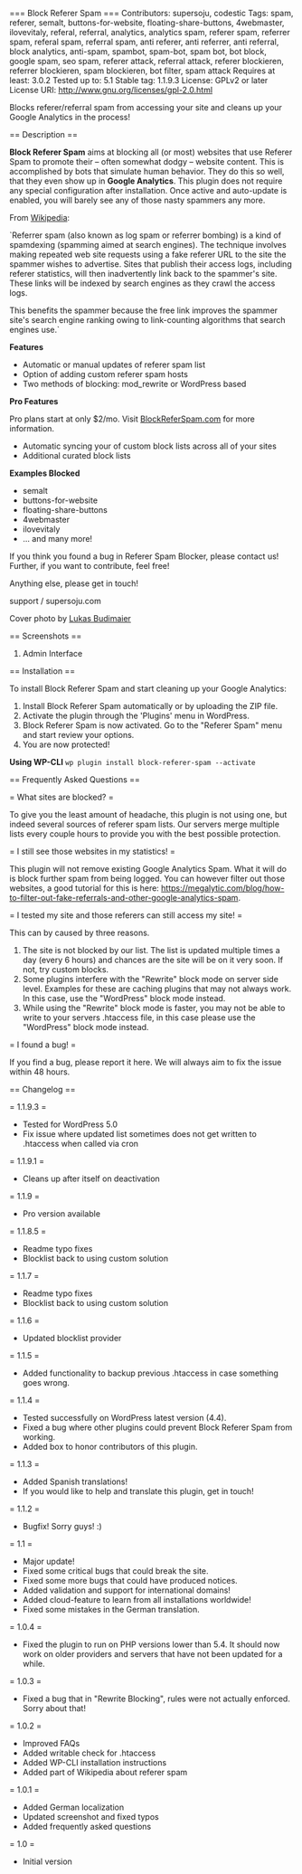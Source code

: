 === Block Referer Spam ===
Contributors: supersoju, codestic
Tags: spam, referer, semalt, buttons-for-website, floating-share-buttons, 4webmaster, ilovevitaly, referal, referral, analytics, analytics spam, referer spam, referrer spam, referal spam, referral spam, anti referer, anti referrer, anti referral, block analytics, anti-spam, spambot, spam-bot, spam bot, bot block, google spam, seo spam, referer attack, referral attack, referer blockieren, referrer blockieren, spam blockieren, bot filter, spam attack
Requires at least: 3.0.2
Tested up to: 5.1
Stable tag: 1.1.9.3
License: GPLv2 or later
License URI: http://www.gnu.org/licenses/gpl-2.0.html

Blocks referer/referral spam from accessing your site and cleans up your Google Analytics in the process!

== Description ==

__Block Referer Spam__ aims at blocking all (or most) websites that use Referer Spam to promote their – often somewhat dodgy – website content. This is accomplished by bots that simulate human behavior. They do this so well, that they even show up in __Google Analytics__. This plugin does not require any special configuration after installation. Once active and auto-update is enabled, you will barely see any of those nasty spammers any more.

From [Wikipedia](https://en.wikipedia.org/wiki/Referer_spam):

`Referrer spam (also known as log spam or referrer
bombing) is a kind of spamdexing (spamming aimed
at search engines). The technique involves making
repeated web site requests using a fake referer URL
to the site the spammer wishes to advertise. Sites that
publish their access logs, including referer statistics,
will then inadvertently link back to the spammer's site.
These links will be indexed by search engines
as they crawl the access logs.

This benefits the spammer because the free link improves
the spammer site's search engine ranking owing
to link-counting algorithms that search engines use.`

__Features__

* Automatic or manual updates of referer spam list
* Option of adding custom referer spam hosts
* Two methods of blocking: mod_rewrite or WordPress based

__Pro Features__

Pro plans start at only $2/mo. Visit [BlockReferSpam.com](https://blockreferspam.com) for more information.

* Automatic syncing your of custom block lists across all of your sites
* Additional curated block lists

__Examples Blocked__

* semalt
* buttons-for-website
* floating-share-buttons
* 4webmaster
* ilovevitaly
* ... and many more!

If you think you found a bug in Referer Spam Blocker, please contact us! Further, if you want to contribute, feel free!

Anything else, please get in touch!

support / supersoju.com

Cover photo by [Lukas Budimaier](https://unsplash.com/@lukasbudimaier)

== Screenshots ==

1. Admin Interface

== Installation ==

To install Block Referer Spam and start cleaning up your Google Analytics:

1. Install Block Referer Spam automatically or by uploading the ZIP file.
2. Activate the plugin through the 'Plugins' menu in WordPress.
3. Block Referer Spam is now activated. Go to the "Referer Spam" menu and start review your options.
4. You are now protected!

__Using WP-CLI__
`wp plugin install block-referer-spam --activate`

== Frequently Asked Questions ==

= What sites are blocked? =

To give you the least amount of headache, this plugin is not using one, but indeed several sources of referer spam lists. Our servers merge multiple lists every couple hours to provide you with the best possible protection.

= I still see those websites in my statistics! =

This plugin will not remove existing Google Analytics Spam. What it will do is block further spam from being logged. You can however filter out those websites, a good tutorial for this is here: https://megalytic.com/blog/how-to-filter-out-fake-referrals-and-other-google-analytics-spam.

= I tested my site and those referers can still access my site! =

This can by caused by three reasons.

1. The site is not blocked by our list. The list is updated multiple times a day (every 6 hours) and chances are the site will be on it very soon. If not, try custom blocks.
2. Some plugins interfere with the "Rewrite" block mode on server side level. Examples for these are caching plugins that may not always work. In this case, use the "WordPress" block mode instead.
3. While using the "Rewrite" block mode is faster, you may not be able to write to your servers .htaccess file, in this case please use the "WordPress" block mode instead.

= I found a bug! =

If you find a bug, please report it here. We will always aim to fix the issue within 48 hours.

== Changelog ==

= 1.1.9.3 =
* Tested for WordPress 5.0
* Fix issue where updated list sometimes does not get written to .htaccess when called via cron

= 1.1.9.1 =
* Cleans up after itself on deactivation

= 1.1.9 =
* Pro version available

= 1.1.8.5 =
* Readme typo fixes
* Blocklist back to using custom solution

= 1.1.7 =
* Readme typo fixes
* Blocklist back to using custom solution

= 1.1.6 =
* Updated blocklist provider

= 1.1.5 =
* Added functionality to backup previous .htaccess in case something goes wrong.

= 1.1.4 =
* Tested successfully on WordPress latest version (4.4).
* Fixed a bug where other plugins could prevent Block Referer Spam from working.
* Added box to honor contributors of this plugin.

= 1.1.3 =
* Added Spanish translations!
* If you would like to help and translate this plugin, get in touch!

= 1.1.2 =
* Bugfix! Sorry guys! :)

= 1.1 =
* Major update!
* Fixed some critical bugs that could break the site.
* Fixed some more bugs that could have produced notices.
* Added validation and support for international domains!
* Added cloud-feature to learn from all installations worldwide!
* Fixed some mistakes in the German translation.

= 1.0.4 =
* Fixed the plugin to run on PHP versions lower than 5.4. It should now work on older providers and servers that have not been updated for a while.

= 1.0.3 =
* Fixed a bug that in "Rewrite Blocking", rules were not actually enforced. Sorry about that!

= 1.0.2 =
* Improved FAQs
* Added writable check for .htaccess
* Added WP-CLI installation instructions
* Added part of Wikipedia about referer spam

= 1.0.1 =
* Added German localization
* Updated screenshot and fixed typos
* Added frequently asked questions

= 1.0 =
* Initial version

